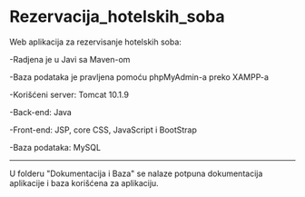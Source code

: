 # Rezervacija_hotelskih_soba

Web aplikacija za rezervisanje hotelskih soba:

-Radjena je u Javi sa Maven-om

-Baza podataka je pravljena pomoću phpMyAdmin-a preko XAMPP-a

-Korišćeni server: Tomcat 10.1.9

-Back-end: Java

-Front-end: JSP, core CSS, JavaScript i BootStrap

-Baza podataka: MySQL

---------------------------------------------------------------------------------------------

U folderu "Dokumentacija i Baza" se nalaze potpuna dokumentacija aplikacije i baza korišćena za aplikaciju.
